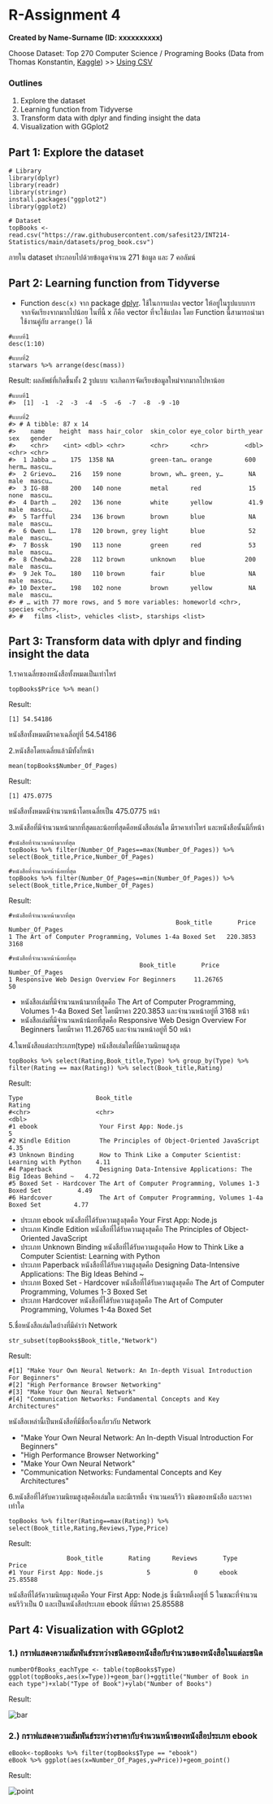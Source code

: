 # R-Assignment 4

**Created by Name-Surname (ID: xxxxxxxxxx)**

Choose Dataset: Top 270 Computer Science / Programing Books (Data from Thomas Konstantin, [Kaggle](https://www.kaggle.com/thomaskonstantin/top-270-rated-computer-science-programing-books)) >> [Using CSV](https://raw.githubusercontent.com/safesit23/INT214-Statistics/main/datasets/prog_book.csv)

### Outlines
1. Explore the dataset
2. Learning function from Tidyverse
3. Transform data with dplyr and finding insight the data
4. Visualization with GGplot2

## Part 1: Explore the dataset

```
# Library
library(dplyr)
library(readr)
library(stringr)
install.packages("ggplot2")
library(ggplot2)

# Dataset
topBooks <- read.csv("https://raw.githubusercontent.com/safesit23/INT214-Statistics/main/datasets/prog_book.csv")

```

ภายใน dataset ประกอบไปด้วยข้อมูลจำนวน 271 ข้อมูล และ 7 คอลัมน์



## Part 2: Learning function from Tidyverse

- Function `desc(x)` จาก package [dplyr](https://dplyr.tidyverse.org/reference/desc.html). ใช้ในการแปลง vector ให้อยู่ในรูปแบบการจากจัดเรียงจากมากไปน้อย ในที่นี้ x ก็คือ vector ที่จะใช้แปลง โดย Function นี้สามารถนำมาใช้งานคู่กับ  `arrange()` ได้

```
#แบบที่1
desc(1:10)

#แบบที่2
starwars %>% arrange(desc(mass))

```
Result: ผลลัพธ์ที่เกิดขึ้นทั้ง 2 รูปแบบ จะเกิดการจัดเรียงข้อมูลใหม่จากมากไปหาน้อย

```
#แบบที่1
#>  [1]  -1  -2  -3  -4  -5  -6  -7  -8  -9 -10

#แบบที่2
#> # A tibble: 87 x 14
#>    name    height  mass hair_color  skin_color eye_color birth_year sex   gender
#>    <chr>    <int> <dbl> <chr>       <chr>      <chr>          <dbl> <chr> <chr> 
#>  1 Jabba …    175  1358 NA          green-tan… orange         600   herm… mascu…
#>  2 Grievo…    216   159 none        brown, wh… green, y…       NA   male  mascu…
#>  3 IG-88      200   140 none        metal      red             15   none  mascu…
#>  4 Darth …    202   136 none        white      yellow          41.9 male  mascu…
#>  5 Tarfful    234   136 brown       brown      blue            NA   male  mascu…
#>  6 Owen L…    178   120 brown, grey light      blue            52   male  mascu…
#>  7 Bossk      190   113 none        green      red             53   male  mascu…
#>  8 Chewba…    228   112 brown       unknown    blue           200   male  mascu…
#>  9 Jek To…    180   110 brown       fair       blue            NA   male  mascu…
#> 10 Dexter…    198   102 none        brown      yellow          NA   male  mascu…
#> # … with 77 more rows, and 5 more variables: homeworld <chr>, species <chr>,
#> #   films <list>, vehicles <list>, starships <list>

```

## Part 3: Transform data with dplyr and finding insight the data

1.ราคาเฉลี่ยของหนังสือทั้งหมดเป็นเท่าไหร่

```
topBooks$Price %>% mean()
```

Result:

```
[1] 54.54186
```
หนังสือทั้งหมดมีราคาเฉลี่อยู่ที่ 54.54186

2.หนังสือโดยเฉลี่ยแล้วมีทั้งกี่หน้า

```
mean(topBooks$Number_Of_Pages)
```

Result:

```
[1] 475.0775
```
หนังสือทั้งหมดมีจำนวนหน้าโดยเฉลี่ยเป็น 475.0775 หน้า

3.หนังสือที่มีจำนวนหน้ามากที่สุดและน้อยที่สุดคือหนังสือเล่นใด มีราคาเท่าไหร่ และหนังสือนั้นมีกี่หน้า

```
#หนังสือที่จำนวนหน้ามากที่สุด
topBooks %>% filter(Number_Of_Pages==max(Number_Of_Pages)) %>% select(Book_title,Price,Number_Of_Pages)

#หนังสือที่จำนวนหน้าน้อยที่สุด
topBooks %>% filter(Number_Of_Pages==min(Number_Of_Pages)) %>% select(Book_title,Price,Number_Of_Pages)
```

Result:

```
#หนังสือที่จำนวนหน้ามากที่สุด
                                              Book_title       Price     Number_Of_Pages
1 The Art of Computer Programming, Volumes 1-4a Boxed Set   220.3853                3168

#หนังสือที่จำนวนหน้าน้อยที่สุด
                                    Book_title       Price     Number_Of_Pages
1 Responsive Web Design Overview For Beginners     11.26765                50
```
- หนังสือเล่มที่มีจำนวนหน้ามากที่สุดคือ The Art of Computer Programming, Volumes 1-4a Boxed Set โดยมีราคา 220.3853 และจำนวนหน้าอยู่ที่ 3168 หน้า
- หนังสือเล่มที่มีจำนวนหน้าน้อยที่สุดคือ Responsive Web Design Overview For Beginners โดยมีราคา 11.26765 และจำนวนหน้าอยู่ที่ 50 หน้า

4.ในหนังสือแต่ละประเภท(type) หนังสือเล่มใดที่มีความนิยมสูงสุด

```
topBooks %>% select(Rating,Book_title,Type) %>% group_by(Type) %>% filter(Rating == max(Rating)) %>% select(Book_title,Rating)
```

Result:

```
Type                    Book_title                                                       Rating
#<chr>                  <chr>                                                            <dbl>
#1 ebook                 Your First App: Node.js                                         5   
#2 Kindle Edition        The Principles of Object-Oriented JavaScript                    4.35
#3 Unknown Binding       How to Think Like a Computer Scientist: Learning with Python    4.11
#4 Paperback             Designing Data-Intensive Applications: The Big Ideas Behind ~   4.72
#5 Boxed Set - Hardcover The Art of Computer Programming, Volumes 1-3 Boxed Set          4.49
#6 Hardcover             The Art of Computer Programming, Volumes 1-4a Boxed Set         4.77
```
- ประเภท ebook หนังสือที่ได้รับความสูงสุดคือ Your First App: Node.js
- ประเภท Kindle Edition หนังสือที่ได้รับความสูงสุดคือ The Principles of Object-Oriented JavaScript
- ประเภท Unknown Binding  หนังสือที่ได้รับความสูงสุดคือ How to Think Like a Computer Scientist: Learning with Python
- ประเภท Paperback หนังสือที่ได้รับความสูงสุดคือ Designing Data-Intensive Applications: The Big Ideas Behind ~
- ประเภท Boxed Set - Hardcover หนังสือที่ได้รับความสูงสุดคือ The Art of Computer Programming, Volumes 1-3 Boxed Set
- ประเภท Hardcover หนังสือที่ได้รับความสูงสุดคือ The Art of Computer Programming, Volumes 1-4a Boxed Set

5.ชื่อหนังสือเล่มใดบ้างที่มีคำว่า Network

```
str_subset(topBooks$Book_title,"Network")
```

Result:

```
#[1] "Make Your Own Neural Network: An In-depth Visual Introduction For Beginners"
#[2] "High Performance Browser Networking"                                        
#[3] "Make Your Own Neural Network"                                               
#[4] "Communication Networks: Fundamental Concepts and Key Architectures"     

```
หนังสือเหล่านี้เป็นหนังสือที่มีชื่อเรื่องเกี่ยวกับ Network
- "Make Your Own Neural Network: An In-depth Visual Introduction For Beginners"
- "High Performance Browser Networking"   
- "Make Your Own Neural Network" 
- "Communication Networks: Fundamental Concepts and Key Architectures"

6.หนังสือที่ได้รับความนิยมสูงสุดคือเล่มใด และมีเรทติ้ง จำนวนคนรีวิว ชนิดของหนังสือ และราคาเท่าใด

```
topBooks %>% filter(Rating==max(Rating)) %>% select(Book_title,Rating,Reviews,Type,Price)
```

Result:

```
                Book_title       Rating      Reviews       Type        Price
#1 Your First App: Node.js            5            0      ebook     25.85588
```
หนังสือที่ได้รัความนิยมสูงสุดคือ Your First App: Node.js ซึ่งมีเรทติ้งอยู่ที่ 5 ในขณะที่จำนวนคนรีวิวเป็น 0 และเป็นหนังสือประเภท ebook ที่มีราคา 25.85588

## Part 4: Visualization with GGplot2
### 1.) กราฟแสดงความสัมพันธ์ระหว่างชนิดของหนังสือกับจำนวนของหนังสือในแต่ละชนิด
```
numberOfBooks_eachType <- table(topBooks$Type)
ggplot(topBooks,aes(x=Type))+geom_bar()+ggtitle("Number of Book in each type")+xlab("Type of Book")+ylab("Number of Books")

```
Result:

![bar](ggplot_bar.png)

### 2.) กราฟแสดงความสัมพันธ์ระหว่างราคากับจำนวนหน้าของหนังสือประเภท ebook
```
eBook<-topBooks %>% filter(topBooks$Type == "ebook") 
eBook %>% ggplot(aes(x=Number_Of_Pages,y=Price))+geom_point()

```
Result:

![point](ggplot_point.png)


